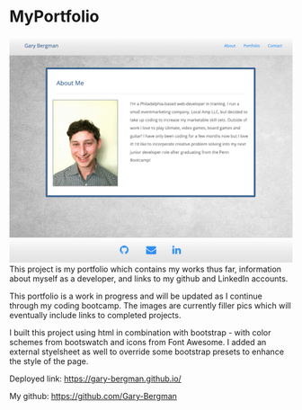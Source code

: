 # MyPortfolio

![](assets/images/My%20Portfolio.png)
This project is my portfolio which contains my works thus far, information about myself as a developer, and links to my github and LinkedIn accounts.

This portfolio is a work in progress and will be updated as I continue through my coding bootcamp. The images are currently filler pics which will eventually include links to completed projects. 

I built this project using html in combination with bootstrap - with color schemes from bootswatch and icons from Font Awesome. I added an external styelsheet as well to override some bootstrap presets to enhance the style of the page. 

Deployed link: https://gary-bergman.github.io/

My github: https://github.com/Gary-Bergman
